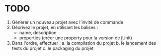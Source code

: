 # TODO

1. Générer un nouveau projet avec l'invité de commande
2. Décrivez le projet, en utilisant les balises :
	* name, description
	* properties (créer une property pour la version de jUnit)
3. Dans l'ordre, effectuer : 
	a. la compilation du projet
	b. le lancement des tests du projet
	c. le packaging du projet